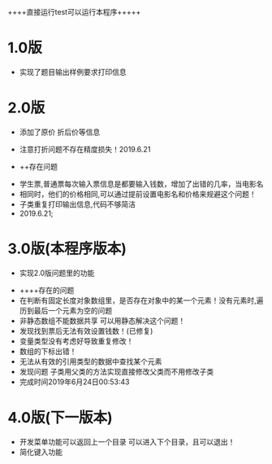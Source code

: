++++直接运行test可以运行本程序+++++<br>

# 1.0版

 + 实现了题目输出样例要求打印信息<br>

# 2.0版

* 添加了原价 折后价等信息

* 注意打折问题不存在精度损失！2019.6.21
* ++存在问题

 + 学生票,普通票每次输入票信息是都要输入钱数，增加了出错的几率，当电影名
 +  相同时，他们的价格相同,可以通过提前设置电影名和价格来规避这个问题！
 +  子类重复打印输出信息,代码不够简洁
 + 2019.6.21;<br>

# 3.0版(本程序版本)

* 实现2.0版问题里的功能

 + ++++存在的问题
 + 在判断有固定长度对象数组里，是否存在对象中的某一个元素！没有元素时,遍历到最后一个元素为空的问题
 +  非静态数组不能数据共享 可以用静态解决这个问题！
 + 发现找到票后无法有效设置钱数！(已修复)
 + 变量类型没有考虑好导致重复修改！
 + 数组的下标出错！
 + 无法从有效的引用类型的数据中查找某个元素
 + 发现问题 子类用父类的方法实现直接修改父类而不用修改子类
 + 完成时间2019年6月24日00:53:43<br>

# 4.0版(下一版本)

 +  开发菜单功能可以返回上一个目录 可以进入下个目录，且可以退出！
 +  简化键入功能 